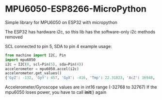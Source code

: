 # MPU6050-ESP8266-MicroPython
Simple library for MPU6050 on ESP32 with micropython

The ESP32 has hardware i2c, so this lib has the software-only i2c methods removed

SCL connected to pin 5, SDA to pin 4
example usage:

```python
from machine import I2C, Pin
import mpu6050
i2c = I2C(0, scl=Pin(5), sda=Pin(4))
accelerometer = mpu6050.accel(i2c)
accelerometer.get_values()
{'GyZ': -132, 'GyY': 457, 'GyX': -416, 'Tmp': 22.31823, 'AcZ': 16948, 'AcY': -508, 'AcX': -1000}

```
Accelerometer/Gyroscope values are in int16 range (-32768 to 32767)
If the mpu6050 loses power, you have to call __init__() again
